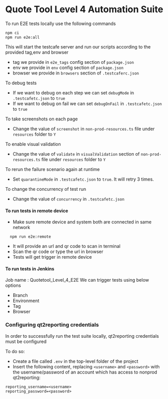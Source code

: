 # Quote Tool Level 4 Automation Suite

To run E2E tests locally use the following commands

```
npm ci
npm run e2e:all
```
This will start the testcafe server and run our scripts according to the provided tag,env and browser
 - tag we provide in `e2e_tags` config section of `package.json`
 - env we provide in `env` config section of `package.json`
 - browser we provide in `browsers` section of `.testcaferc.json`
 
 To debug tests
  - If we want to debug on each step we can set `debugMode` in `.testcafetc.json` to `true`
  - If we want to debug on fail we can set `debugOnFail` in `.testcafetc.json` to `true`
  
  To take screenshots on each page
  - Change the value of `screenshot` in `non-prod-resources.ts` file under `resources` folder to `Y`
  
  To enable visual validation
  - Change the value of `validate` in `visualValidation` section of `non-prod-resources.ts` file under `resources` folder to `Y`

  To rerun the failure scenario again at runtime
  - Set `quarantineMode` in `.testcafetc.json` to `true`. It will retry 3 times.
  
  To change the concurrency of test run
  - Change the value of `concurrency` in `.testcafetc.json`

#### To run tests in remote device
  - Make sure remote device and system both are connected in same network
  ```
    npm run e2e:remote
``` 
  - It will provide an url and qr code to scan in terminal
  - Scan the qr code or type the url in browser
  - Tests will get trigger in remote device
  
#### To run tests in Jenkins
  Job name : Quotetool_Level_4_E2E
  We can trigger tests using below options
  - Branch
  - Environment
  - Tag
  - Browser

### Configuring qt2reporting credentials

In order to successfully run the test suite locally, qt2reporting credentials must be configured

To do so:
  - Create a file called `.env` in the top-level folder of the project
  - Insert the following content, replacing `<username>` and `<password>` with the username/password of an account which has access to nonprod qt2reporting:
  ```
  reporting_username=<username>
  reporting_password=<password>
  ```
